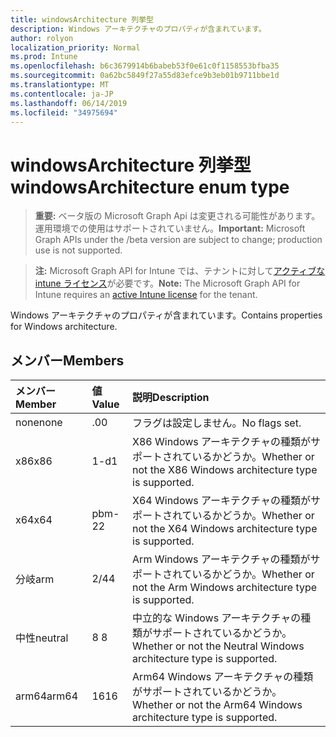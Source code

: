 ```yaml
---
title: windowsArchitecture 列挙型
description: Windows アーキテクチャのプロパティが含まれています。
author: rolyon
localization_priority: Normal
ms.prod: Intune
ms.openlocfilehash: b6c3679914b6babeb53f0e61c0f1158553bfba35
ms.sourcegitcommit: 0a62bc5849f27a55d83efce9b3eb01b9711bbe1d
ms.translationtype: MT
ms.contentlocale: ja-JP
ms.lasthandoff: 06/14/2019
ms.locfileid: "34975694"
---
```

# <a name="windowsarchitecture-enum-type"></a><span data-ttu-id="5026c-103">windowsArchitecture 列挙型</span><span class="sxs-lookup"><span data-stu-id="5026c-103">windowsArchitecture enum type</span></span>

> <span data-ttu-id="5026c-104">**重要:** ベータ版の Microsoft Graph Api は変更される可能性があります。運用環境での使用はサポートされていません。</span><span class="sxs-lookup"><span data-stu-id="5026c-104">**Important:** Microsoft Graph APIs under the /beta version are subject to change; production use is not supported.</span></span>

> <span data-ttu-id="5026c-105">**注:** Microsoft Graph API for Intune では、テナントに対して[アクティブな intune ライセンス](https://go.microsoft.com/fwlink/?linkid=839381)が必要です。</span><span class="sxs-lookup"><span data-stu-id="5026c-105">**Note:** The Microsoft Graph API for Intune requires an [active Intune license](https://go.microsoft.com/fwlink/?linkid=839381) for the tenant.</span></span>

<span data-ttu-id="5026c-106">Windows アーキテクチャのプロパティが含まれています。</span><span class="sxs-lookup"><span data-stu-id="5026c-106">Contains properties for Windows architecture.</span></span>

## <a name="members"></a><span data-ttu-id="5026c-107">メンバー</span><span class="sxs-lookup"><span data-stu-id="5026c-107">Members</span></span>
|<span data-ttu-id="5026c-108">メンバー</span><span class="sxs-lookup"><span data-stu-id="5026c-108">Member</span></span>|<span data-ttu-id="5026c-109">値</span><span class="sxs-lookup"><span data-stu-id="5026c-109">Value</span></span>|<span data-ttu-id="5026c-110">説明</span><span class="sxs-lookup"><span data-stu-id="5026c-110">Description</span></span>|
|:---|:---|:---|
|<span data-ttu-id="5026c-111">none</span><span class="sxs-lookup"><span data-stu-id="5026c-111">none</span></span>|<span data-ttu-id="5026c-112">.0</span><span class="sxs-lookup"><span data-stu-id="5026c-112">0</span></span>|<span data-ttu-id="5026c-113">フラグは設定しません。</span><span class="sxs-lookup"><span data-stu-id="5026c-113">No flags set.</span></span>|
|<span data-ttu-id="5026c-114">x86</span><span class="sxs-lookup"><span data-stu-id="5026c-114">x86</span></span>|<span data-ttu-id="5026c-115">1-d</span><span class="sxs-lookup"><span data-stu-id="5026c-115">1</span></span>|<span data-ttu-id="5026c-116">X86 Windows アーキテクチャの種類がサポートされているかどうか。</span><span class="sxs-lookup"><span data-stu-id="5026c-116">Whether or not the X86 Windows architecture type is supported.</span></span>|
|<span data-ttu-id="5026c-117">x64</span><span class="sxs-lookup"><span data-stu-id="5026c-117">x64</span></span>|<span data-ttu-id="5026c-118">pbm-2</span><span class="sxs-lookup"><span data-stu-id="5026c-118">2</span></span>|<span data-ttu-id="5026c-119">X64 Windows アーキテクチャの種類がサポートされているかどうか。</span><span class="sxs-lookup"><span data-stu-id="5026c-119">Whether or not the X64 Windows architecture type is supported.</span></span>|
|<span data-ttu-id="5026c-120">分岐</span><span class="sxs-lookup"><span data-stu-id="5026c-120">arm</span></span>|<span data-ttu-id="5026c-121">2/4</span><span class="sxs-lookup"><span data-stu-id="5026c-121">4</span></span>|<span data-ttu-id="5026c-122">Arm Windows アーキテクチャの種類がサポートされているかどうか。</span><span class="sxs-lookup"><span data-stu-id="5026c-122">Whether or not the Arm Windows architecture type is supported.</span></span>|
|<span data-ttu-id="5026c-123">中性</span><span class="sxs-lookup"><span data-stu-id="5026c-123">neutral</span></span>|<span data-ttu-id="5026c-124">8 </span><span class="sxs-lookup"><span data-stu-id="5026c-124">8</span></span>|<span data-ttu-id="5026c-125">中立的な Windows アーキテクチャの種類がサポートされているかどうか。</span><span class="sxs-lookup"><span data-stu-id="5026c-125">Whether or not the Neutral Windows architecture type is supported.</span></span>|
|<span data-ttu-id="5026c-126">arm64</span><span class="sxs-lookup"><span data-stu-id="5026c-126">arm64</span></span>|<span data-ttu-id="5026c-127">16</span><span class="sxs-lookup"><span data-stu-id="5026c-127">16</span></span>|<span data-ttu-id="5026c-128">Arm64 Windows アーキテクチャの種類がサポートされているかどうか。</span><span class="sxs-lookup"><span data-stu-id="5026c-128">Whether or not the Arm64 Windows architecture type is supported.</span></span>|





